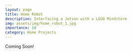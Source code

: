 ```yaml
---
layout: page
title: Home Robot
description: Interfacing a Jetson with a LEGO Mindstorm
img: assets/img/home_robot_1.jpg
importance: 10
category: Home Projects
---
```


Coming Soon!